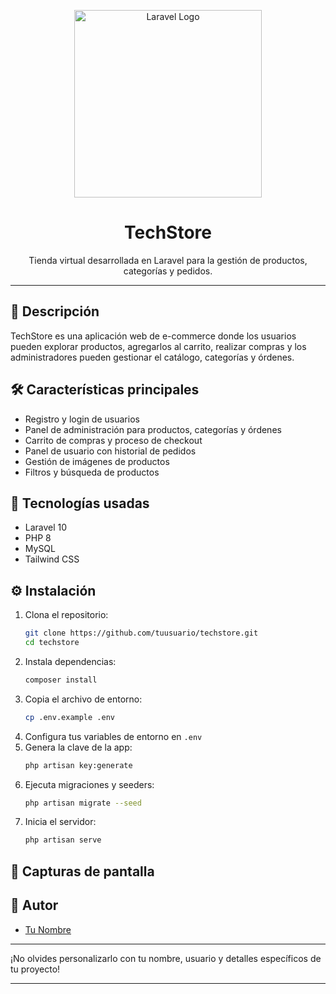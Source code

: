 <p align="center">
  <a href="https://laravel.com" target="_blank">
    <img src="https://raw.githubusercontent.com/laravel/art/master/logo-lockup/5%20SVG/2%20CMYK/1%20Full%20Color/laravel-logolockup-cmyk-red.svg" width="300" alt="Laravel Logo">
  </a>
</p>

<h1 align="center">TechStore</h1>
<p align="center">Tienda virtual desarrollada en Laravel para la gestión de productos, categorías y pedidos.</p>

---

## 🚀 Descripción

TechStore es una aplicación web de e-commerce donde los usuarios pueden explorar productos, agregarlos al carrito, realizar compras y los administradores pueden gestionar el catálogo, categorías y órdenes.

## 🛠️ Características principales

-   Registro y login de usuarios
-   Panel de administración para productos, categorías y órdenes
-   Carrito de compras y proceso de checkout
-   Panel de usuario con historial de pedidos
-   Gestión de imágenes de productos
-   Filtros y búsqueda de productos

## 🧰 Tecnologías usadas

-   Laravel 10
-   PHP 8
-   MySQL
-   Tailwind CSS

## ⚙️ Instalación

1. Clona el repositorio:
    ```sh
    git clone https://github.com/tuusuario/techstore.git
    cd techstore
    ```
2. Instala dependencias:
    ```sh
    composer install
    ```
3. Copia el archivo de entorno:
    ```sh
    cp .env.example .env
    ```
4. Configura tus variables de entorno en `.env`
5. Genera la clave de la app:
    ```sh
    php artisan key:generate
    ```
6. Ejecuta migraciones y seeders:
    ```sh
    php artisan migrate --seed
    ```
7. Inicia el servidor:
    ```sh
    php artisan serve
    ```

## 📸 Capturas de pantalla

<!-- Puedes agregar imágenes aquí si quieres -->

## 👤 Autor

-   [Tu Nombre](https://github.com/tuusuario)

---

¡No olvides personalizarlo con tu nombre, usuario y detalles específicos de tu proyecto!

---


